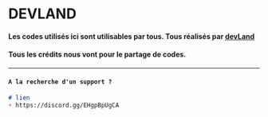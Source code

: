 # DEVLAND
#### **Les codes utilisés ici sont utilisables par tous. Tous réalisés par [devLand](https://discord.gg/EHgpBpUgCA)**
#### Tous les crédits nous vont pour le partage de codes.
----
#### `A la recherche d'un support ?`
```md
# lien
+ https://discord.gg/EHgpBpUgCA
```
